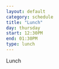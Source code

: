 ```yaml
---
layout: default
category: schedule
title: "Lunch"
day: thursday
start: 12:30PM
end: 01:30PM
type: lunch
---
```


Lunch
